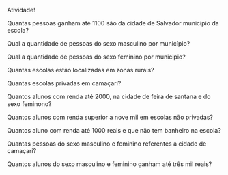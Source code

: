 
Atividade!

Quantas pessoas ganham até 1100 são da cidade de Salvador município da escola?

Qual a quantidade de pessoas do sexo masculino por município?

Qual a quantidade de pessoas do sexo feminino por municipio?

Quantas escolas estão localizadas em zonas rurais?

Quantas escolas privadas em camaçari?

Quantos alunos com renda até 2000, na cidade de feira de santana e do sexo feminono?

Quantos alunos com renda superior a nove mil em escolas não privadas?

Quantos aluno com renda até 1000 reais e que não tem banheiro na escola?

Quantas pessoas do sexo masculino e feminino referentes a cidade de camaçari?

Quantos alunos do sexo masculino e feminino ganham até três mil reais?